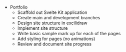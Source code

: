 - Portfolio
  - Scaffold out Svelte Kit application
  - Create main and development branches
  - Design site structure in excilidraw 
  - Implement site structure
  - Write basic sample mark up for each of the pages
  - Add styling for pages (no animations)
  - Review and document site progress